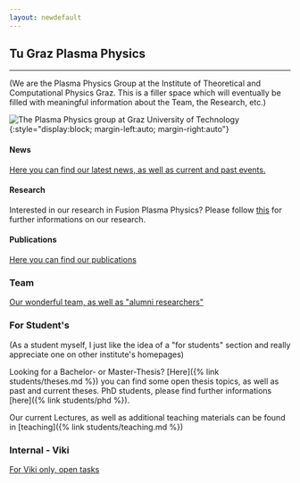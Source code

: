 ```yaml
---
layout: newdefault
---
```

## Tu Graz Plasma Physics

----

(We are the Plasma Physics Group at the Institute of Theoretical and Computational Physics Graz.
This is a filler space which will eventually be filled with meaningful information about the Team, the Research, etc.)


![The Plasma Physics group at Graz University of Technology](https://www.tugraz.at/fileadmin/_migrated/pics/4_Plasma.jpg "TUG ITPCP Plasma Group"){:style="display:block; margin-left:auto; margin-right:auto"}

#### News
<!---[Here you can find our ... news? As well as past and current events?](/news "TUG ITP Plasma News")
[Publications again](/publications "TUG ITP Plasma News")
[Here you can find our ... news? As well as past and current events?](/news.md "TUG ITP Plasma News")--->


[Here you can find our latest news, as well as current and past events.](/newsupdates "TUG ITP Plasma News")

#### Research

Interested in our research in Fusion Plasma Physics? 
Please follow [this](/research "TUG ITP Plasma Research") for further informations on our research.

#### Publications

[Here you can find our publications](/publications "TUG ITP Plasma Publications")

### Team

[Our wonderful team, as well as "alumni researchers"](/team/team "TUG ITP Plasma Group")

### For Student's

(As a student myself, I just like the idea of a "for students" section and really appreciate one on other institute's homepages)

Looking for a Bachelor- or Master-Thesis? [Here]({% link students/theses.md %}) you can find some open thesis topics, as well as past and current theses. PhD students, please find further informations [here]({% link students/phd %}).

Our current Lectures, as well as additional teaching materials can be found in [teaching]({% link students/teaching.md %})


### Internal - Viki

[For Viki only, open tasks](/opentasks "To-Do's")
